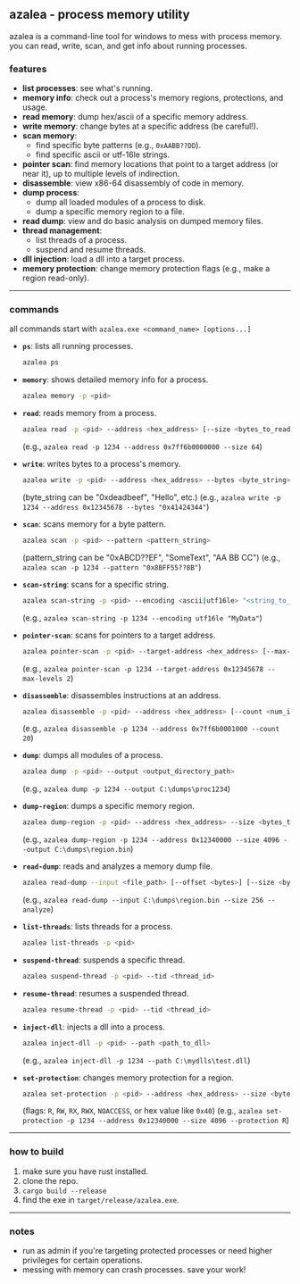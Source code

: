 ## azalea - process memory utility

azalea is a command-line tool for windows to mess with process memory. you can read, write, scan, and get info about running processes.

### features

  * **list processes**: see what's running.
  * **memory info**: check out a process's memory regions, protections, and usage.
  * **read memory**: dump hex/ascii of a specific memory address.
  * **write memory**: change bytes at a specific address (be careful\!).
  * **scan memory**:
      * find specific byte patterns (e.g., `0xAABB??DD`).
      * find specific ascii or utf-16le strings.
  * **pointer scan**: find memory locations that point to a target address (or near it), up to multiple levels of indirection.
  * **disassemble**: view x86-64 disassembly of code in memory.
  * **dump process**:
      * dump all loaded modules of a process to disk.
      * dump a specific memory region to a file.
  * **read dump**: view and do basic analysis on dumped memory files.
  * **thread management**:
      * list threads of a process.
      * suspend and resume threads.
  * **dll injection**: load a dll into a target process.
  * **memory protection**: change memory protection flags (e.g., make a region read-only).

-----

### commands

all commands start with `azalea.exe <command_name> [options...]`

  * **`ps`**: lists all running processes.

    ```bash
    azalea ps
    ```

  * **`memory`**: shows detailed memory info for a process.

    ```bash
    azalea memory -p <pid>
    ```

  * **`read`**: reads memory from a process.

    ```bash
    azalea read -p <pid> --address <hex_address> [--size <bytes_to_read>]
    ```

    (e.g., `azalea read -p 1234 --address 0x7ff6b0000000 --size 64`)

  * **`write`**: writes bytes to a process's memory.

    ```bash
    azalea write -p <pid> --address <hex_address> --bytes <byte_string>
    ```

    (byte\_string can be "0xdeadbeef", "Hello", etc.)
    (e.g., `azalea write -p 1234 --address 0x12345678 --bytes "0x41424344"`)

  * **`scan`**: scans memory for a byte pattern.

    ```bash
    azalea scan -p <pid> --pattern <pattern_string>
    ```

    (pattern\_string can be "0xABCD??EF", "SomeText", "AA BB CC")
    (e.g., `azalea scan -p 1234 --pattern "0x8BFF55??8B"`)

  * **`scan-string`**: scans for a specific string.

    ```bash
    azalea scan-string -p <pid> --encoding <ascii|utf16le> "<string_to_find>"
    ```

    (e.g., `azalea scan-string -p 1234 --encoding utf16le "MyData"`)

  * **`pointer-scan`**: scans for pointers to a target address.

    ```bash
    azalea pointer-scan -p <pid> --target-address <hex_address> [--max-levels <N>] [--max-offset <M>]
    ```

    (e.g., `azalea pointer-scan -p 1234 --target-address 0x12345678 --max-levels 2`)

  * **`disassemble`**: disassembles instructions at an address.

    ```bash
    azalea disassemble -p <pid> --address <hex_address> [--count <num_instructions>]
    ```

    (e.g., `azalea disassemble -p 1234 --address 0x7ff6b0001000 --count 20`)

  * **`dump`**: dumps all modules of a process.

    ```bash
    azalea dump -p <pid> --output <output_directory_path>
    ```

    (e.g., `azalea dump -p 1234 --output C:\dumps\proc1234`)

  * **`dump-region`**: dumps a specific memory region.

    ```bash
    azalea dump-region -p <pid> --address <hex_address> --size <bytes_to_dump> --output <output_file_path>
    ```

    (e.g., `azalea dump-region -p 1234 --address 0x12340000 --size 4096 --output C:\dumps\region.bin`)

  * **`read-dump`**: reads and analyzes a memory dump file.

    ```bash
    azalea read-dump --input <file_path> [--offset <bytes>] [--size <bytes>] [--analyze]
    ```

    (e.g., `azalea read-dump --input C:\dumps\region.bin --size 256 --analyze`)

  * **`list-threads`**: lists threads for a process.

    ```bash
    azalea list-threads -p <pid>
    ```

  * **`suspend-thread`**: suspends a specific thread.

    ```bash
    azalea suspend-thread -p <pid> --tid <thread_id>
    ```

  * **`resume-thread`**: resumes a suspended thread.

    ```bash
    azalea resume-thread -p <pid> --tid <thread_id>
    ```

  * **`inject-dll`**: injects a dll into a process.

    ```bash
    azalea inject-dll -p <pid> --path <path_to_dll>
    ```

    (e.g., `azalea inject-dll -p 1234 --path C:\mydlls\test.dll`)

  * **`set-protection`**: changes memory protection for a region.

    ```bash
    azalea set-protection -p <pid> --address <hex_address> --size <bytes> --protection <flags>
    ```

    (flags: `R`, `RW`, `RX`, `RWX`, `NOACCESS`, or hex value like `0x40`)
    (e.g., `azalea set-protection -p 1234 --address 0x12340000 --size 4096 --protection R`)

-----

### how to build

1.  make sure you have rust installed.
2.  clone the repo.
3.  `cargo build --release`
4.  find the exe in `target/release/azalea.exe`.

-----

### notes

  * run as admin if you're targeting protected processes or need higher privileges for certain operations.
  * messing with memory can crash processes. save your work\!